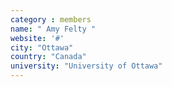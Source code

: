 ```yaml
---
category : members
name: " Amy Felty " 
website: '#'
city: "Ottawa"
country: "Canada"
university: "University of Ottawa"
---
```



